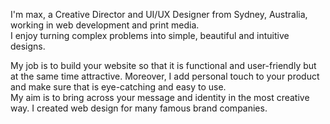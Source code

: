 ---
---
I'm max, a Creative Director and UI/UX Designer from Sydney, Australia, working in web development and print media.  
I enjoy turning complex problems into simple, beautiful and intuitive designs.

My job is to build your website so that it is functional and user-friendly but at the same time attractive.
Moreover, I add personal touch to your product and make sure that is eye-catching and easy to use.  
My aim is to bring across your message and identity in the most creative way.
I created web design for many famous brand companies.
